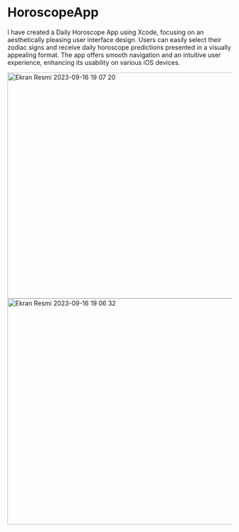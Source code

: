 # HoroscopeApp

I have created a Daily Horoscope App using Xcode, focusing on an aesthetically pleasing user interface design. 
Users can easily select their zodiac signs and receive daily horoscope predictions presented in a visually appealing format. 
The app offers smooth navigation and an intuitive user experience, enhancing its usability on various iOS devices.


<img width="507" alt="Ekran Resmi 2023-09-16 19 07 20" src="https://github.com/duyguyesiloglu/HoroscopeApp/assets/110973866/39491c8e-0704-444e-80ab-2d4051fd3d8b">
<img width="507" alt="Ekran Resmi 2023-09-16 19 06 32" src="https://github.com/duyguyesiloglu/HoroscopeApp/assets/110973866/9167bf71-926a-4aa9-b2c5-da55d8d38889">
